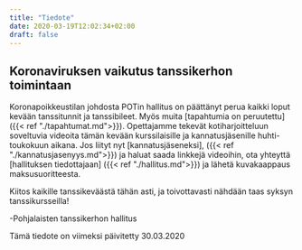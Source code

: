 ```yaml
---
title: "Tiedote"
date: 2020-03-19T12:02:34+02:00
draft: false
---
```

## Koronaviruksen vaikutus tanssikerhon toimintaan
Koronapoikkeustilan johdosta POTin hallitus on päättänyt perua kaikki loput kevään tanssitunnit ja tanssibileet. Myös muita [tapahtumia on peruutettu]({{< ref "./tapahtumat.md">}}). Opettajamme tekevät kotiharjoitteluun soveltuvia videoita tämän kevään kurssilaisille ja kannatusjäsenille huhti-toukokuun aikana. Jos liityt nyt [kannatusjäseneksi], ({{< ref "./kannatusjasenyys.md">}}) ja haluat saada linkkejä videoihin, ota yhteyttä [hallituksen tiedottajaan] ({{< ref "./hallitus.md">}}) ja lähetä kuvakaappaus maksusuoritteesta.

Kiitos kaikille tanssikeväästä tähän asti, ja toivottavasti nähdään taas syksyn tanssikursseilla!

-Pohjalaisten tanssikerhon hallitus

Tämä tiedote on viimeksi päivitetty 30.03.2020


